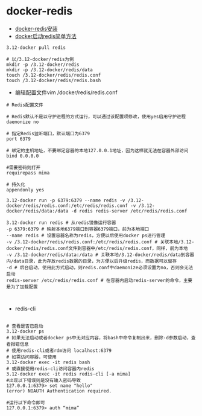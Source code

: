 # docker-redis
- [docker-redis安装](https://blog.csdn.net/qq_17623363/article/details/106418353)
- [docker启动redis简单方法](https://blog.csdn.net/Jacson__/article/details/124399997)

```shell
3.12-docker pull redis

# 以/3.12-docker/redis为例
mkdir -p /3.12-docker/redis
mkdir -p /3.12-docker/redis/data
touch /3.12-docker/redis/redis.conf
touch /3.12-docker/redis/redis.bash

```
- 编辑配置文件vim /docker/redis/redis.conf
```shell
# Redis配置文件

# Redis默认不是以守护进程的方式运行，可以通过该配置项修改，使用yes启用守护进程
daemonize no

# 指定Redis监听端口，默认端口为6379
port 6379

# 绑定的主机地址，不要绑定容器的本地127.0.0.1地址，因为这样就无法在容器外部访问
bind 0.0.0.0

#需要密码则打开
requirepass mima

# 持久化
appendonly yes

```

```shell
3.12-docker run -p 6379:6379 --name redis -v /3.12-docker/redis/redis.conf:/etc/redis/redis.conf -v /3.12-docker/redis/data:/data -d redis redis-server /etc/redis/redis.conf 

3.12-docker run redis # 从redis镜像运行容器
-p 6379:6379 # 映射本地6379端口到容器6379端口，前为本地端口
--name redis # 设置容器名称为redis，方便以后使用docker ps进行管理
-v /3.12-docker/redis/redis.conf:/etc/redis/redis.conf # 关联本地/3.12-docker/redis/redis.conf文件到容器中/etc/redis/redis.conf，同样，前为本地
-v /3.12-docker/redis/data:/data # 关联本地/3.12-docker/redis/data到容器内/data目录，此为存放redis数据的目录，为方便以后升级redis，而数据可以留存
-d # 后台启动，使用此方式启动，则redis.conf中daemonize必须设置为no，否则会无法启动
redis-server /etc/redis/redis.conf # 在容器内启动redis-server的命令，主要是为了加载配置



```
- redis-cli
```shell

# 查看是否已启动
3.12-docker ps
# 如果无法启动或者docker ps中无对应内容，将bash中命令复制出来，删除-d参数启动，查看报错信息
# 使用redis-cli或者rdm访问 localhost:6379
# 如需访问容器，可使用
3.12-docker exec -it redis bash
# 或直接使用redis-cli访问容器内redis
3.12-docker exec -it redis redis-cli [-a mima]
#出现以下错误则是没有输入密码导致
127.0.0.1:6379> set name "hello"  
(error) NOAUTH Authentication required.

#运行以下命令即可
127.0.0.1:6379> auth “mima”  


```